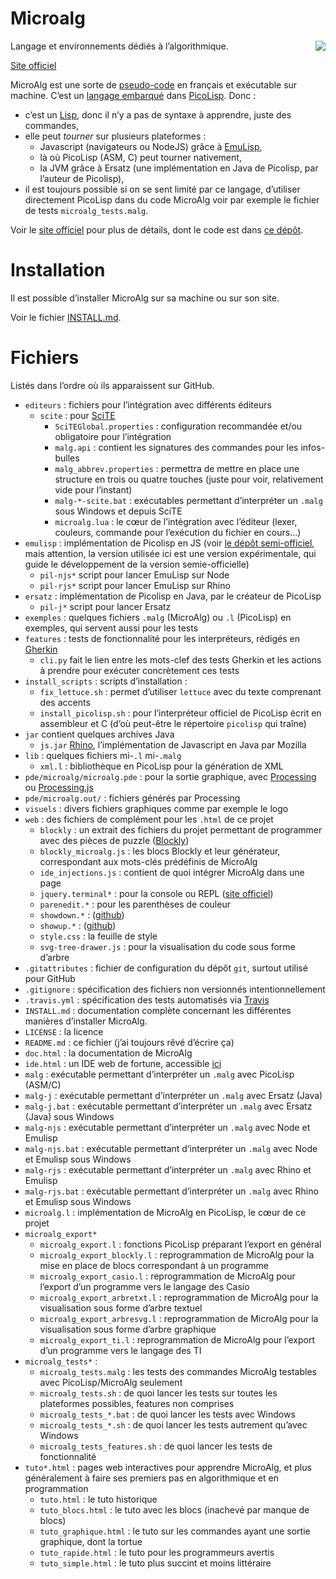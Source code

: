 Microalg
========

<a href="https://travis-ci.org/Microalg/microalg" style="float:right;">
<img src="https://travis-ci.org/Microalg/microalg.svg?branch=master"></a>

Langage et environnements dédiés à l’algorithmique.

[Site officiel](http://microalg.info/)

MicroAlg est une sorte de [pseudo-code](https://fr.wikipedia.org/wiki/Pseudo-code)
en français et exécutable sur machine. C’est un [langage
embarqué](https://fr.wikipedia.org/wiki/Langage_d%C3%A9di%C3%A9#Langages_d.C3.A9di.C3.A9s_internes_et_externes)
dans [PicoLisp](http://picolisp.com). Donc :

* c’est un [Lisp](http://fr.wikipedia.org/wiki/Lisp), donc il n’y a pas de
  syntaxe à apprendre, juste des commandes,
* elle peut *tourner* sur plusieurs plateformes :
    * Javascript (navigateurs ou NodeJS) grâce à
      [EmuLisp](http://grahack.github.io/EmuLisp),
    * là où PicoLisp (ASM, C) peut tourner nativement,
    * la JVM grâce à Ersatz (une implémentation en Java de Picolisp, par
      l’auteur de Picolisp),
* il est toujours possible si on se sent limité par ce langage, d’utiliser
  directement PicoLisp dans du code MicroAlg voir par exemple le fichier de
  tests `microalg_tests.malg`.

Voir le [site officiel](http://microalg.info/) pour plus de détails, dont le
code est dans [ce dépôt](https://github.com/Microalg/microalg.github.io).

Installation
============

Il est possible d’installer MicroAlg sur sa machine ou sur son site.

Voir le fichier [INSTALL.md](https://github.com/Microalg/Microalg/blob/latest/INSTALL.md).

Fichiers
========

Listés dans l’ordre où ils apparaissent sur GitHub.

* `editeurs` : fichiers pour l’intégration avec différents éditeurs
    * `scite` : pour [SciTE](http://www.scintilla.org/SciTE.html)
        * `SciTEGlobal.properties` : configuration recommandée et/ou obligatoire
          pour l’intégration
        * `malg.api` : contient les signatures des commandes pour les
          infos-bulles
        * `malg_abbrev.properties` : permettra de mettre en place une structure
          en trois ou quatre touches (juste pour voir, relativement vide pour
          l’instant)
        * `malg-*-scite.bat` : exécutables permettant d’interpréter un `.malg`
           sous Windows et depuis SciTE
        * `microalg.lua` : le cœur de l’intégration avec l’éditeur (lexer,
          couleurs, commande pour l’exécution du fichier en cours…)
* `emulisp` : implémentation de Picolisp en JS (voir
  [le dépôt semi-officiel](https://github.com/grahack/emulisp), mais attention,
  la version utilisée ici est une version expérimentale, qui guide le
  développement de la version semie-officielle)
    * `pil-njs*` script pour lancer EmuLisp sur Node
    * `pil-rjs*` script pour lancer EmuLisp sur Rhino
* `ersatz` : implémentation de Picolisp en Java, par le créateur de PicoLisp
    * `pil-j*` script pour lancer Ersatz
* `exemples` : quelques fichiers `.malg` (MicroAlg) ou `.l` (PicoLisp) en
  exemples, qui servent aussi pour les tests
* `features` : tests de fonctionnalité pour les interpréteurs, rédigés en
  [Gherkin](https://github.com/cucumber/cucumber/wiki/Gherkin)
    * `cli.py` fait le lien entre les mots-clef des tests Gherkin et les
      actions à prendre pour exécuter concrètement ces tests
* `install_scripts` : scripts d’installation :
    * `fix_lettuce.sh` : permet d’utiliser `lettuce` avec du texte comprenant
      des accents
    * `install_picolisp.sh` : pour l’interpréteur officiel de PicoLisp écrit en
      assembleur et C
      (d’où peut-être le répertoire `picolisp` qui traîne)
* `jar` contient quelques archives Java
    * `js.jar` [Rhino](https://developer.mozilla.org/fr/docs/Rhino),
      l’implémentation de Javascript en Java par Mozilla
* `lib` : quelques fichiers mi-`.l` mi-`.malg`
    * `xml.l` : bibliothèque en PicoLisp pour la génération de XML
* `pde/microalg/microalg.pde` : pour la sortie graphique, avec
  [Processing](http://processing.org/) ou [Processing.js](http://processingjs.org/)
* `pde/microalg.out/` : fichiers générés par Processing
* `visuels` : divers fichiers graphiques comme par exemple le logo
* `web` : des fichiers de complément pour les `.html` de ce projet
    * `blockly` : un extrait des fichiers du projet permettant de programmer
      avec des pièces de puzzle ([Blockly](http://code.google.com/p/blockly/))
    * `blockly_microalg.js` : les blocs Blockly et leur générateur,
      correspondant aux mots-clés prédéfinis de MicroAlg
    * `ide_injections.js` : contient de quoi intégrer MicroAlg dans une page
    * `jquery.terminal*` : pour la console ou REPL ([site officiel](http://terminal.jcubic.pl/))
    * `parenedit.*` : pour les parenthèses de couleur
    * `showdown.*` : ([github](https://github.com/coreyti/showdown))
    * `showup.*` : ([github](https://github.com/upstage/showup))
    * `style.css` : la feuille de style
    * `svg-tree-drawer.js` : pour la visualisation du code sous forme d’arbre
* `.gitattributes` : fichier de configuration du dépôt `git`, surtout utilisé
  pour GitHub
* `.gitignore` : spécification des fichiers non versionnés intentionnellement
* `.travis.yml` : spécification des tests automatisés via [Travis](http://travis-ci.org/)
* `INSTALL.md` : documentation complète concernant les différentes manières
  d’installer MicroAlg.
* `LICENSE` : la licence
* `README.md` : ce fichier (j’ai toujours rêvé d’écrire ça)
* `doc.html` : la documentation de MicroAlg
* `ide.html` : un IDE web de fortune, accessible [ici](http://microalg.info/ide.html)
* `malg` : exécutable permettant d’interpréter un `.malg` avec PicoLisp (ASM/C)
* `malg-j` : exécutable permettant d’interpréter un `.malg` avec Ersatz (Java)
* `malg-j.bat` : exécutable permettant d’interpréter un `.malg` avec Ersatz (Java)
  sous Windows
* `malg-njs` : exécutable permettant d’interpréter un `.malg` avec Node et Emulisp
* `malg-njs.bat` : exécutable permettant d’interpréter un `.malg` avec Node et Emulisp
  sous Windows
* `malg-rjs` : exécutable permettant d’interpréter un `.malg` avec Rhino et Emulisp
* `malg-rjs.bat` : exécutable permettant d’interpréter un `.malg` avec Rhino et Emulisp
  sous Windows
* `microalg.l` : implémentation de MicroAlg en PicoLisp, le cœur de ce projet
* `microalg_export*`
    * `microalg_export.l` : fonctions PicoLisp préparant l’export en général
    * `microalg_export_blockly.l` : reprogrammation de MicroAlg pour la mise en place de blocs correspondant à un programme
    * `microalg_export_casio.l` : reprogrammation de MicroAlg pour l’export d’un programme vers le langage des Casio
    * `microalg_export_arbretxt.l` : reprogrammation de MicroAlg pour la visualisation sous forme d’arbre textuel
    * `microalg_export_arbresvg.l` : reprogrammation de MicroAlg pour la visualisation sous forme d’arbre graphique
    * `microalg_export_ti.l` :  reprogrammation de MicroAlg pour l’export d’un programme vers le langage des TI
* `microalg_tests*` :
    * `microalg_tests.malg` : les tests des commandes MicroAlg testables avec
      PicoLisp/MicroAlg seulement
    * `microalg_tests.sh` :  de quoi lancer les tests sur toutes les
                             plateformes possibles, features non comprises
    * `microalg_tests_*.bat` : de quoi lancer les tests avec Windows
    * `microalg_tests_*.sh` :  de quoi lancer les tests autrement qu’avec Windows
    * `microalg_tests_features.sh` : de quoi lancer les tests de fonctionnalité
* `tuto*.html` : pages web interactives pour apprendre MicroAlg, et plus
  généralement à faire ses premiers pas en algorithmique et en programmation
    * `tuto.html` : le tuto historique
    * `tuto_blocs.html` : le tuto avec les blocs (inachevé par manque de blocs)
    * `tuto_graphique.html` : le tuto sur les commandes ayant une sortie graphique, dont la tortue
    * `tuto_rapide.html` : le tuto pour les programmeurs avertis
    * `tuto_simple.html` : le tuto plus succint et moins littéraire
